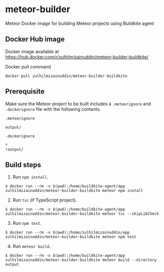 # meteor-builder

Meteor Docker image for building Meteor projects using Buildkite agent

## Docker Hub image

Docker image available at https://hub.docker.com/r/zulhilmizainuddin/meteor-builder-buildkite/

Docker pull command
```
docker pull zulhilmizainuddin/meteor-builder-buildkite
```

## Prerequisite

Make sure the Meteor project to be built includes a `.meteorignore` and `.dockerignore` file with the following contents.

`.meteorignore`
```
output/
```

`.dockerignore`
```
*
!output/
```

## Build steps

1. Run `npm install`.

```
$ docker run --rm -v $(pwd):/home/buildkite-agent/app zulhilmizainuddin/meteor-builder-buildkite meteor npm install
```

2. Run `tsc` (if TypeScript project).
```
$ docker run --rm -v $(pwd):/home/buildkite-agent/app zulhilmizainuddin/meteor-builder-buildkite meteor tsc --skipLibCheck
```

3. Run `npm test`.
```
$ docker run --rm -v $(pwd):/home/zulhilmizainuddin/app zulhilmizainuddin/meteor-builder-buildkite meteor npm test
```

4. Run `meteor build`.
```
$ docker run --rm -v $(pwd):/home/buildkite-agent/app zulhilmizainuddin/meteor-builder-buildkite meteor build --directory output
```
